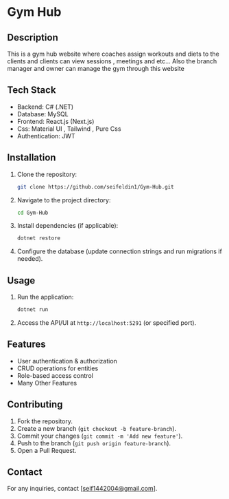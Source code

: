 # Gym Hub

## Description
This is a gym hub website where coaches assign workouts and diets to the clients and clients can view sessions , meetings and etc... 
Also the branch manager and owner can manage the gym through this website 

## Tech Stack
- Backend: C# (.NET)
- Database: MySQL
- Frontend: React.js (Next.js)
- Css: Material UI , Tailwind , Pure Css
- Authentication: JWT

## Installation
1. Clone the repository:
   ```sh
   git clone https://github.com/seifeldin1/Gym-Hub.git
   ```
2. Navigate to the project directory:
   ```sh
   cd Gym-Hub
   ```
3. Install dependencies (if applicable):
   ```sh
   dotnet restore
   ```
4. Configure the database (update connection strings and run migrations if needed).

## Usage
1. Run the application:
   ```sh
   dotnet run
   ```
2. Access the API/UI at `http://localhost:5291` (or specified port).

## Features
- User authentication & authorization
- CRUD operations for entities
- Role-based access control
- Many Other Features

## Contributing
1. Fork the repository.
2. Create a new branch (`git checkout -b feature-branch`).
3. Commit your changes (`git commit -m 'Add new feature'`).
4. Push to the branch (`git push origin feature-branch`).
5. Open a Pull Request.

## Contact
For any inquiries, contact [seif1442004@gmail.com].
